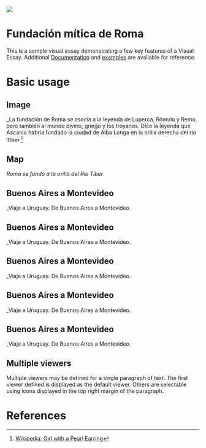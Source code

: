 <a href="https://juncture-digital.org"><img src="https://juncture-digital.org/images/ve-button.png"></a>

<param ve-config
       title="Antigua Roma"
       author="Clase 1"
       banner="https://upload.wikimedia.org/wikipedia/commons/4/4c/Acueducto_de_M%C3%A9rida.jpg"
       layout="vertical">

<!-- Entities discussed throughout the essay are typically defined before the essay text and
     are thus available in all text.  Entity identifiers (QIDs) can be found in either
     Wikipedia or Wikidata (https://www.wikidata.org)> -->
<param ve-entity eid="Q185372"> <!-- Girl with a Pearl Earring painting -->
<param ve-entity eid="Q41264"> <!-- Johannes Vermeer -->
<param ve-entity eid="Q221092"> <!-- Mauritshuis -->
<param ve-entity eid="Q36600"> <!-- The Hague -->
<param ve-entity eid="Q220"> <!-- Roma -->

# Fundación mítica de Roma 

This is a sample visual essay demonstrating a few key features of a Visual Essay. Additional [Documentation](https://github.com/JSTOR-Labs/juncture/wiki) and [examples](https://jstor-labs.github.io/juncture-examples) are available for reference.
<param ve-image
       url="https://upload.wikimedia.org/wikipedia/commons/3/37/Pyrrhic_War_Map_-_English-Latin_Version.png">

# Basic usage

## Image

_La fundación de Roma se asocia a la leyenda de Luperca, Rómulo y Remo, pero también al mundo divino, griego y los troyanos. Dice la leyenda que Ascanio habría fundado la ciudad de Alba Longa en la orilla derecha del río Tíber.[^1]
<param ve-compare curtain 
       label="Romulo et Remus s "
       description="fundación mítica de Roma"
       license="public domain" 
       url="https://upload.wikimedia.org/wikipedia/commons/6/6a/She-wolf_suckles_Romulus_and_Remus.jpg">
<param ve-compare 
       label="Romulo et Remus"
       description="fundación mítica de Roma"
       license="public domain" 
       url="https://upload.wikimedia.org/wikipedia/commons/f/fb/Q._Servilius_Caepio_%28M._Junius%29_Brutus%2C_denarius%2C_54_BC%2C_RRC_433-1_reverse.jpg">

## Map

_Roma se fundó a la orilla del Río Tiber_
<param ve-entity eid="Q220">
<param ve-map center="Q220" zoom="11" show-labels marker-type="circle" radius="8" fill="#D6234A" prefer-geojson>

## Buenos Aires a Montevideo
_Viaje a Uruguay. De Buenos Aires a Montevideo. 
<param ve-entity eid="Q1486" fill="#b71a1a" prefer-geojson> <!-- Buenos Aires, fill definido como parte de la entidad, override después-->
<param ve-entity eid="Q1335" fill="#dc882f"> <!--Montevideo, fill definido como parte de la entidad, override después-->
<param ve-map center="Q1486" zoom="6">

## Buenos Aires a Montevideo
_Viaje a Uruguay. De Buenos Aires a Montevideo. 
<param ve-entity eid="Q1486" marker-symbol="plane" label="Buenos Aires" prefer-geojson> <!-- Buenos Aires-->
<param ve-entity eid="Q1335" marker-symbol="user" label="Montevideo"> <!--Montevideo-->
<param ve-map 
center="-34.740363, -57.252039" zoom="6"
title="Viaje de Buenos Aires a Montevideo"
label="Buenos Aires - Montevideo"
basemap="Esri_WorldPhysical"
>

## Buenos Aires a Montevideo
_Viaje a Uruguay. De Buenos Aires a Montevideo. 
<param ve-entity eid="Q1486" marker-symbol="plane" label="Buenos Aires"> <!-- Buenos Aires-->
<param ve-entity eid="Q1335" marker-symbol="user" label="Montevideo"> <!--Montevideo-->
<param ve-map 
center="-34.740363, -57.252039" zoom="6"
title="Viaje de Buenos Aires a Montevideo"
label="Buenos Aires - Montevideo"
basemap="Esri_WorldGrayCanvas"
>
<param ve-map-layer geojson active title="Viaje" url="bsas-montevideo.geojson">

## Buenos Aires a Montevideo
_Viaje a Uruguay. De Buenos Aires a Montevideo. 
<param ve-map 
center="-34.740363, -57.252039" zoom="7"
title="Viaje de Buenos Aires a Montevideo"
label="Buenos Aires - Montevideo"
basemap="Esri_WorldGrayCanvas"
>
<param 
ve-map-layer geojson active title="Viaje2" 
url="bsas-montevideo4.geojson"
>

<param 
ve-map-layer geojson active title="Montevideo" 
url="Montevideo.geojson"
>

<param 
ve-map-layer geojson active title="Buenos Aires"  
url="BuenosAires.geojson"
>
 
## Buenos Aires a Montevideo
_Viaje a Uruguay. De Buenos Aires a Montevideo. 
<param ve-map 
center="-34.740363, -57.252039" zoom="7"
title="Viaje de Buenos Aires a Montevideo"
label="Buenos Aires - Montevideo"
basemap="Esri_WorldGrayCanvas"
>
<param 
ve-map-layer geojson active title="Viaje2" 
url="bsas-montevideo4.geojson"
>

<param 
ve-map-layer geojson active title="Montevideo" 
url="Montevideo.geojson"
>

## Multiple viewers

Multiple viewers may be defined for a single paragraph of text.  The first viewer defined is displayed as the default viewer.
Others are selectable using icons displayed in the top right margin of the paragraph.
<param ve-image
       manifest="https://iiif.juncture-digital.org/manifest/6dd738aed85597cac540ad31dd5818e86ef7f2918c7b43a9eb3123d5538e6e4c">
<param ve-map center="Q36600" zoom="11">

# References

[^1]: [Wikipedia: Girl with a Pearl Earring](https://en.wikipedia.org/wiki/Girl_with_a_Pearl_Earring)
